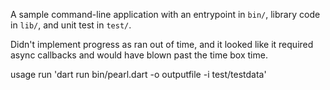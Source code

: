 A sample command-line application with an entrypoint in `bin/`, library code
in `lib/`, and unit test in `test/`.

Didn't implement progress as ran out of time, and it looked like it required async callbacks and would have blown past the time box time.

usage run 'dart run bin/pearl.dart -o outputfile -i test/testdata'
